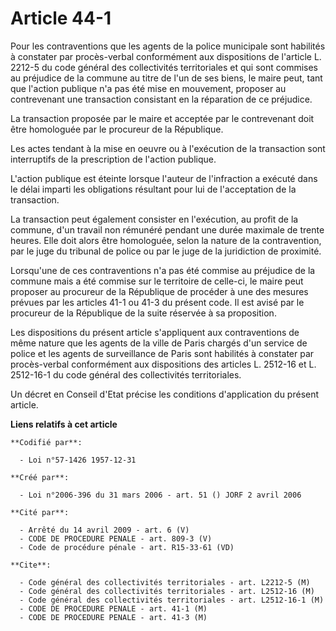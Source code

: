 # Article 44-1

Pour les contraventions que les agents de la police municipale sont habilités à constater par procès-verbal conformément aux
dispositions de l'article L. 2212-5 du code général des collectivités territoriales et qui sont commises au préjudice de la
commune au titre de l'un de ses biens, le maire peut, tant que l'action publique n'a pas été mise en mouvement, proposer au
contrevenant une transaction consistant en la réparation de ce préjudice.

La transaction proposée par le maire et acceptée par le contrevenant doit être homologuée par le procureur de la République.

Les actes tendant à la mise en oeuvre ou à l'exécution de la transaction sont interruptifs de la prescription de l'action
publique.

L'action publique est éteinte lorsque l'auteur de l'infraction a exécuté dans le délai imparti les obligations résultant pour
lui de l'acceptation de la transaction.

La transaction peut également consister en l'exécution, au profit de la commune, d'un travail non rémunéré pendant une durée
maximale de trente heures. Elle doit alors être homologuée, selon la nature de la contravention, par le juge du tribunal de
police ou par le juge de la juridiction de proximité.

Lorsqu'une de ces contraventions n'a pas été commise au préjudice de la commune mais a été commise sur le territoire de
celle-ci, le maire peut proposer au procureur de la République de procéder à une des mesures prévues par les articles 41-1 ou
41-3 du présent code. Il est avisé par le procureur de la République de la suite réservée à sa proposition.

Les dispositions du présent article s'appliquent aux contraventions de même nature que les agents de la ville de Paris
chargés d'un service de police et les agents de surveillance de Paris sont habilités à constater par procès-verbal
conformément aux dispositions des articles L. 2512-16 et L. 2512-16-1 du code général des collectivités territoriales.

Un décret en Conseil d'Etat précise les conditions d'application du présent article.

**Liens relatifs à cet article**

	**Codifié par**:

	  - Loi n°57-1426 1957-12-31

	**Créé par**:

	  - Loi n°2006-396 du 31 mars 2006 - art. 51 () JORF 2 avril 2006

	**Cité par**:

	  - Arrêté du 14 avril 2009 - art. 6 (V)
	  - CODE DE PROCEDURE PENALE - art. 809-3 (V)
	  - Code de procédure pénale - art. R15-33-61 (VD)

	**Cite**:

	  - Code général des collectivités territoriales - art. L2212-5 (M)
	  - Code général des collectivités territoriales - art. L2512-16 (M)
	  - Code général des collectivités territoriales - art. L2512-16-1 (M)
	  - CODE DE PROCEDURE PENALE - art. 41-1 (M)
	  - CODE DE PROCEDURE PENALE - art. 41-3 (M)
